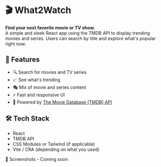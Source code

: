 # 🎬 What2Watch

**Find your next favorite movie or TV show.**  
A simple and sleek React app using the TMDB API to display trending movies and series. Users can search by title and explore what's popular right now.

## 🌟 Features

- 🔍 Search for movies and TV series
- 📈 See what's trending
- 🎭 Mix of movie and series content
- ⚡ Fast and responsive UI
- 🧰 Powered by [The Movie Database (TMDB) API](https://www.themoviedb.org/)

## 🛠 Tech Stack

- React
- TMDB API
- CSS Modules or Tailwind (if applicable)
- Vite / CRA (depending on what you used)

📸 Screenshots - Coming soon
